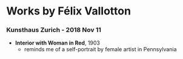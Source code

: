 # Works by Félix Vallotton

### Kunsthaus Zurich - 2018 Nov 11
- **Interior with Woman in Red**, 1903
    - reminds me of a self-portrait by female artist in Pennsylvania 